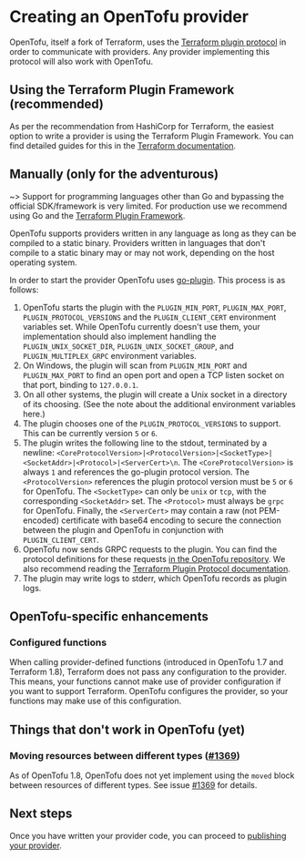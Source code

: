 # Creating an OpenTofu provider

OpenTofu, itself a fork of Terraform, uses the [Terraform plugin protocol](https://developer.hashicorp.com/terraform/plugin/terraform-plugin-protocol) in order to communicate with providers. Any provider implementing this protocol will also work with OpenTofu.

## Using the Terraform Plugin Framework (recommended)

As per the recommendation from HashiCorp for Terraform, the easiest option to write a provider is using the Terraform Plugin Framework. You can find detailed guides for this in the [Terraform documentation](https://developer.hashicorp.com/terraform/plugin/framework).

## Manually (only for the adventurous)

~> Support for programming languages other than Go and bypassing the official SDK/framework is very limited. For production use we recommend using Go and the [Terraform Plugin Framework](https://developer.hashicorp.com/terraform/plugin/framework).

OpenTofu supports providers written in any language as long as they can be compiled to a static binary. Providers written in languages that don't compile to a static binary may or may not work, depending on the host operating system.

In order to start the provider OpenTofu uses [go-plugin](https://github.com/hashicorp/go-plugin). This process is as follows:

1. OpenTofu starts the plugin with the `PLUGIN_MIN_PORT`, `PLUGIN_MAX_PORT`, `PLUGIN_PROTOCOL_VERSIONS` and the `PLUGIN_CLIENT_CERT` environment variables set. While OpenTofu currently doesn't use them, your implementation should also implement handling the `PLUGIN_UNIX_SOCKET_DIR`, `PLUGIN_UNIX_SOCKET_GROUP`, and `PLUGIN_MULTIPLEX_GRPC` environment variables.
2. On Windows, the plugin will scan from `PLUGIN_MIN_PORT` and `PLUGIN_MAX_PORT` to find an open port and open a TCP listen socket on that port, binding to `127.0.0.1`.
3. On all other systems, the plugin will create a Unix socket in a directory of its choosing. (See the note about the additional environment variables here.)
4. The plugin chooses one of the `PLUGIN_PROTOCOL_VERSIONS` to support. This can be currently version `5` or `6`.
5. The plugin writes the following line to the stdout, terminated by a newline: `<CoreProtocolVersion>|<ProtocolVersion>|<SocketType>|<SocketAddr>|<Protocol>|<ServerCert>\n`. The `<CoreProtocolVersion>` is always `1` and references the go-plugin protocol version. The `<ProtocolVersion>` references the plugin protocol version must be `5` or `6` for OpenTofu. The `<SocketType>` can only be `unix` or `tcp`, with the corresponding `<SocketAddr>` set. The `<Protocol>` must always be `grpc` for OpenTofu. Finally, the `<ServerCert>` may contain a raw (not PEM-encoded) certificate with base64 encoding to secure the connection between the plugin and OpenTofu in conjunction with `PLUGIN_CLIENT_CERT`.
6. OpenTofu now sends GRPC requests to the plugin. You can find the protocol definitions for these requests [in the OpenTofu repository](https://github.com/opentofu/opentofu/tree/main/docs/plugin-protocol/). We also recommend reading the [Terraform Plugin Protocol documentation](https://developer.hashicorp.com/terraform/plugin/terraform-plugin-protocol).
7. The plugin may write logs to stderr, which OpenTofu records as plugin logs.

## OpenTofu-specific enhancements

### Configured functions

When calling provider-defined functions (introduced in OpenTofu 1.7 and Terraform 1.8), Terraform does not pass any configuration to the provider. This means, your functions cannot make use of provider configuration if you want to support Terraform. OpenTofu configures the provider, so your functions may make use of this configuration.

## Things that don't work in OpenTofu (yet)

### Moving resources between different types ([#1369](https://github.com/opentofu/opentofu/issues/1369))

As of OpenTofu 1.8, OpenTofu does not yet implement using the `moved` block between resources of different types. See issue [#1369](https://github.com/opentofu/opentofu/issues/1369) for details.

## Next steps

Once you have written your provider code, you can proceed to [publishing your provider](/docs/providers/publishing).